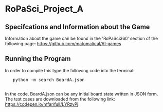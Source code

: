 # RoPaSci_Project_A
## Specifcations and Information about the Game
Information about the game can be found in the 'RoPaSci360' section of the following page: https://github.com/matomatical/AI-games
## Running the Program
In order to compile this type the following code into the terminal:
   <pre>
   python -m search BoardA.json
   </pre>
   
In the code, BoardA.json can be any initial board state written in JSON form. The test cases are downloaded from the following link: https://codepen.io/mfar/full/LYRzvPj
